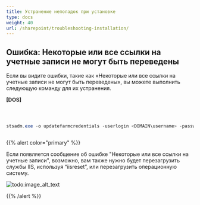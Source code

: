 ```yaml
---
title: Устранение неполадок при установке
type: docs
weight: 40
url: /sharepoint/troubleshooting-installation/
---
```



## **Ошибка: Некоторые или все ссылки на учетные записи не могут быть переведены**
Если вы видите ошибки, такие как «Некоторые или все ссылки на учетные записи не могут быть переведены», вы можете выполнить следующую команду для их устранения.

**[DOS]**

``` cs



stsadm.exe -o updatefarmcredentials -userlogin <DOMAIN\username> -password <password>



```

{{% alert color="primary" %}} 

Если появляется сообщение об ошибке "Некоторые или все ссылки на учетные записи", возможно, вам также нужно будет перезагрузить службы IIS, используя “iisreset”, или перезагрузить операционную систему.

![todo:image_alt_text](troubleshooting-installation_1.png)

{{% /alert %}}